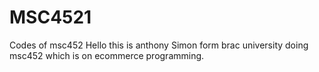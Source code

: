 # MSC4521
Codes of msc452
Hello this is anthony Simon form brac university doing msc452 which is on ecommerce programming. 
